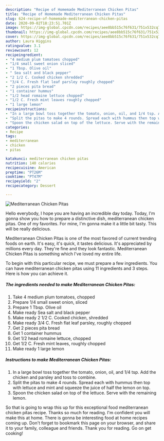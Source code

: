```yaml
---
description: "Recipe of Homemade Mediterranean Chicken Pitas"
title: "Recipe of Homemade Mediterranean Chicken Pitas"
slug: 624-recipe-of-homemade-mediterranean-chicken-pitas
date: 2020-09-02T18:23:51.701Z
image: https://img-global.cpcdn.com/recipes/aee8bb515c76f631/751x532cq70/mediterranean-chicken-pitas-recipe-main-photo.jpg
thumbnail: https://img-global.cpcdn.com/recipes/aee8bb515c76f631/751x532cq70/mediterranean-chicken-pitas-recipe-main-photo.jpg
cover: https://img-global.cpcdn.com/recipes/aee8bb515c76f631/751x532cq70/mediterranean-chicken-pitas-recipe-main-photo.jpg
author: Laura Higgins
ratingvalue: 3.1
reviewcount: 12
recipeingredient:
- "4 medium plum tomatoes chopped"
- "1/4 small sweet onion sliced"
- "1 Tbsp. Olive oil"
- " Sea salt and black pepper"
- "2 1/2 C. Cooked chicken shredded"
- "3/4 C. Fresh flat leaf parsley roughly chopped"
- "2 pieces pita bread"
- "1 container hummus"
- "1/2 head romaine lettuce chopped"
- "1/2 C. Fresh mint leaves roughly chopped"
- "1 large lemon"
recipeinstructions:
- "In a large bowl toss together the tomato, onion, oil, and 1/4 tsp. Add the chicken and parsley and toss to combine."
- "Split the pitas to make 4 rounds. Spread each with hummus then top with lettuce and mint and squeeze the juice of half the lemon on top."
- "Spoon the chicken salad on top of the lettuce. Serve with the remaining lemon."
categories:
- Recipe
tags:
- mediterranean
- chicken
- pitas

katakunci: mediterranean chicken pitas 
nutrition: 140 calories
recipecuisine: American
preptime: "PT26M"
cooktime: "PT47M"
recipeyield: "2"
recipecategory: Dessert

---
```



![Mediterranean Chicken Pitas](https://img-global.cpcdn.com/recipes/aee8bb515c76f631/751x532cq70/mediterranean-chicken-pitas-recipe-main-photo.jpg)

Hello everybody, I hope you are having an incredible day today. Today, I'm gonna show you how to prepare a distinctive dish, mediterranean chicken pitas. One of my favorites. For mine, I'm gonna make it a little bit tasty. This will be really delicious.



Mediterranean Chicken Pitas is one of the most favored of current trending foods on earth. It's easy, it's quick, it tastes delicious. It's appreciated by millions every day. They're fine and they look fantastic. Mediterranean Chicken Pitas is something which I've loved my entire life.


To begin with this particular recipe, we must prepare a few ingredients. You can have mediterranean chicken pitas using 11 ingredients and 3 steps. Here is how you can achieve it.

<!--inarticleads1-->

##### The ingredients needed to make Mediterranean Chicken Pitas:

1. Take 4 medium plum tomatoes, chopped
1. Prepare 1/4 small sweet onion, sliced
1. Prepare 1 Tbsp. Olive oil
1. Make ready  Sea salt and black pepper
1. Make ready 2 1/2 C. Cooked chicken, shredded
1. Make ready 3/4 C. Fresh flat leaf parsley, roughly chopped
1. Get 2 pieces pita bread
1. Get 1 container hummus
1. Get 1/2 head romaine lettuce, chopped
1. Get 1/2 C. Fresh mint leaves, roughly chopped
1. Make ready 1 large lemon




<!--inarticleads2-->

##### Instructions to make Mediterranean Chicken Pitas:

1. In a large bowl toss together the tomato, onion, oil, and 1/4 tsp. Add the chicken and parsley and toss to combine.
1. Split the pitas to make 4 rounds. Spread each with hummus then top with lettuce and mint and squeeze the juice of half the lemon on top.
1. Spoon the chicken salad on top of the lettuce. Serve with the remaining lemon.




So that is going to wrap this up for this exceptional food mediterranean chicken pitas recipe. Thanks so much for reading. I'm confident you will make this at home. There is gonna be interesting food at home recipes coming up. Don't forget to bookmark this page on your browser, and share it to your family, colleague and friends. Thank you for reading. Go on get cooking!
